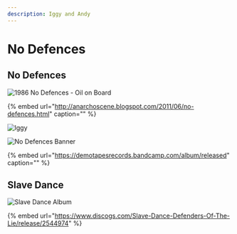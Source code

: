 ```yaml
---
description: Iggy and Andy
---
```


# No Defences

## No Defences

![1986 No Defences - Oil on Board](https://user-images.githubusercontent.com/25156451/125211390-e71b4900-e29d-11eb-8be5-8bac1f5f99a6.jpg)

{% embed url="http://anarchoscene.blogspot.com/2011/06/no-defences.html" caption="" %}

![Iggy](https://user-images.githubusercontent.com/25156451/125211490-aa9c1d00-e29e-11eb-844b-175191bf9369.jpg)

![No Defences Banner](https://user-images.githubusercontent.com/25156451/125211494-ae2fa400-e29e-11eb-9caf-18c99f6e8d9c.jpg)

{% embed url="https://demotapesrecords.bandcamp.com/album/released" caption="" %}

## Slave Dance

![Slave Dance Album](https://user-images.githubusercontent.com/25156451/125211657-e388c180-e29f-11eb-8274-66df8a675d8c.png)

{% embed url="https://www.discogs.com/Slave-Dance-Defenders-Of-The-Lie/release/2544974" %}



